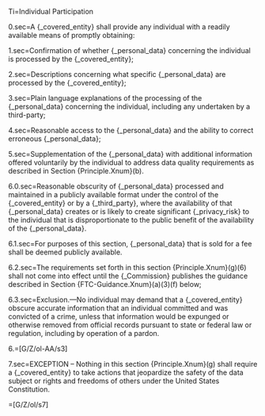 Ti=Individual Participation

0.sec=A {_covered_entity} shall provide any individual with a readily available means of promptly obtaining:

1.sec=Confirmation of whether {_personal_data} concerning the individual is processed by the {_covered_entity};

2.sec=Descriptions concerning what specific {_personal_data} are processed by the {_covered_entity};

3.sec=Plain language explanations of the processing of the {_personal_data} concerning the individual, including any undertaken by a third-party;

4.sec=Reasonable access to the {_personal_data} and the ability to correct erroneous {_personal_data};

5.sec=Supplementation of the {_personal_data} with additional information offered voluntarily by the individual to address data quality requirements as described in Section {Principle.Xnum}(b).

6.0.sec=Reasonable obscurity of {_personal_data} processed and maintained in a publicly available format under the control of the {_covered_entity} or by a {_third_party}, where the availability of that {_personal_data} creates or is likely to create significant {_privacy_risk} to the individual that is disproportionate to the public benefit of the availability of the {_personal_data}.

6.1.sec=For purposes of this section, {_personal_data} that is sold for a fee shall be deemed publicly available.

6.2.sec=The requirements set forth in this section {Principle.Xnum}(g)(6) shall not come into effect until the {_Commission} publishes the guidance described in Section {FTC-Guidance.Xnum}(a)(3)(f) below;

6.3.sec=Exclusion.—No individual may demand that a {_covered_entity} obscure accurate information that an individual committed and was convicted of a crime, unless that information would be expunged or otherwise removed from official records pursuant to state or federal law or regulation, including by operation of a pardon.

6.=[G/Z/ol-AA/s3]

7.sec=EXCEPTION – Nothing in this section {Principle.Xnum}(g) shall require a {_covered_entity} to take actions that jeopardize the safety of the data subject or rights and freedoms of others under the United States Constitution.

=[G/Z/ol/s7]
